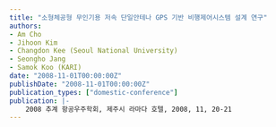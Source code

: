 ```yaml
---
title: "소형체공형 무인기용 저속 단일안테나 GPS 기반 비행제어시스템 설계 연구"
authors:
- Am Cho
- Jihoon Kim
- Changdon Kee (Seoul National University)
- Seongho Jang
- Samok Koo (KARI)
date: "2008-11-01T00:00:00Z"
publishDate: "2008-11-01T00:00:00Z"
publication_types: ["domestic-conference"]
publication: |-
    2008 추계 항공우주학회, 제주시 라마다 호텔, 2008, 11, 20-21
---
```


